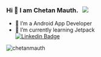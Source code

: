 ### Hi 👋 I am Chetan Mauth. &nbsp; ![](https://komarev.com/ghpvc/?username=chetanmauth)

- 🔭 I’m a Android App Developer
- 🌱 I’m currently learning Jetpack<br/>
 [![Linkedin Badge](https://img.shields.io/badge/-Chetan%20Mauth-blue?style=flat-square&logo=Linkedin&logoColor=white&link=https://www.linkedin.com/in/chetanmauth/)](https://www.linkedin.com/in/chetanmauth/)

<p><img src="https://github-readme-stats.vercel.app/api/top-langs?username=chetanmauth&show_icons=true&locale=en&layout=compact&theme=github_dark_dimmed" alt="chetanmauth" /></p>


  

